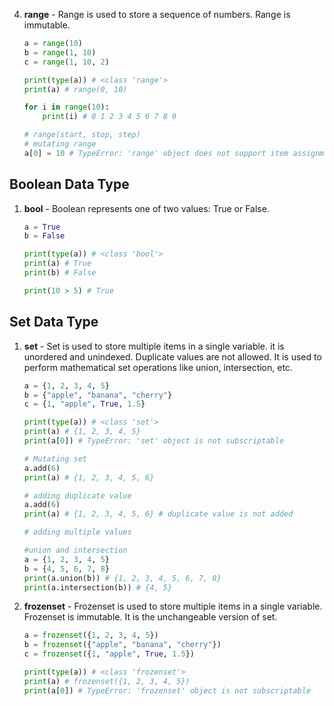 
4. **range** - Range is used to store a sequence of numbers. Range is immutable.

    ```python
    a = range(10)
    b = range(1, 10)
    c = range(1, 10, 2)

    print(type(a)) # <class 'range'>
    print(a) # range(0, 10)

    for i in range(10):
        print(i) # 0 1 2 3 4 5 6 7 8 9

    # range(start, stop, step)
    # mutating range
    a[0] = 10 # TypeError: 'range' object does not support item assignment
    ```

    

## Boolean Data Type
1. **bool** - Boolean represents one of two values: True or False.

    ```python
    a = True
    b = False

    print(type(a)) # <class 'bool'>
    print(a) # True
    print(b) # False

    print(10 > 5) # True
    ```
## Set Data Type
1. **set** - Set is used to store multiple items in a single variable. it is unordered and unindexed. Duplicate values are not allowed. It is used to perform mathematical set operations like union, intersection, etc.

    ```python
    a = {1, 2, 3, 4, 5}
    b = {"apple", "banana", "cherry"}
    c = {1, "apple", True, 1.5}

    print(type(a)) # <class 'set'>
    print(a) # {1, 2, 3, 4, 5}
    print(a[0]) # TypeError: 'set' object is not subscriptable

    # Mutating set
    a.add(6)
    print(a) # {1, 2, 3, 4, 5, 6}

    # adding duplicate value
    a.add(6)
    print(a) # {1, 2, 3, 4, 5, 6} # duplicate value is not added

    # adding multiple values
    
    #union and intersection
    a = {1, 2, 3, 4, 5}
    b = {4, 5, 6, 7, 8}
    print(a.union(b)) # {1, 2, 3, 4, 5, 6, 7, 8}
    print(a.intersection(b)) # {4, 5}

    ```
2. **frozenset** - Frozenset is used to store multiple items in a single variable. Frozenset is immutable. It is the unchangeable version of set.

    ```python
    a = frozenset({1, 2, 3, 4, 5})
    b = frozenset({"apple", "banana", "cherry"})
    c = frozenset({1, "apple", True, 1.5})

    print(type(a)) # <class 'frozenset'>
    print(a) # frozenset({1, 2, 3, 4, 5})
    print(a[0]) # TypeError: 'frozenset' object is not subscriptable
    ```